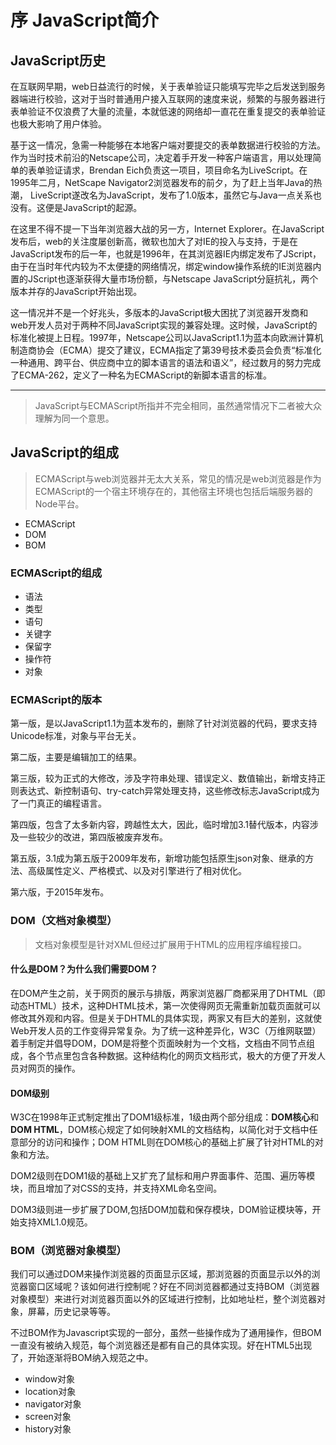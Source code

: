 # 序 JavaScript简介

## JavaScript历史

在互联网早期，web日益流行的时候，关于表单验证只能填写完毕之后发送到服务器端进行校验，这对于当时普通用户接入互联网的速度来说，频繁的与服务器进行表单验证不仅浪费了大量的流量，本就低速的网络却一直花在重复提交的表单验证也极大影响了用户体验。

基于这一情况，急需一种能够在本地客户端对要提交的表单数据进行校验的方法。作为当时技术前沿的Netscape公司，决定着手开发一种客户端语言，用以处理简单的表单验证请求，Brendan Eich负责这一项目，项目命名为LiveScript。在1995年二月，NetScape Navigator2浏览器发布的前夕，为了赶上当年Java的热潮， LiveScript遂改名为JavaScript，发布了1.0版本，虽然它与Java一点关系也没有。这便是JavaScript的起源。

在这里不得不提一下当年浏览器大战的另一方，Internet Explorer。在JavaScript发布后，web的关注度屡创新高，微软也加大了对IE的投入与支持，于是在JavaScript发布的后一年，也就是1996年，在其浏览器IE内绑定发布了JScript，由于在当时年代内较为不太便捷的网络情况，绑定window操作系统的IE浏览器内置的JScript也逐渐获得大量市场份额，与Netscape JavaScript分庭抗礼，两个版本并存的JavaScript开始出现。

这一情况并不是一个好兆头，多版本的JavaScript极大困扰了浏览器开发商和web开发人员对于两种不同JavaScript实现的兼容处理。这时候，JavaScript的标准化被提上日程。1997年，Netscape公司以JavaScript1.1为蓝本向欧洲计算机制造商协会（ECMA）提交了建议，ECMA指定了第39号技术委员会负责“标准化一种通用、跨平台、供应商中立的脚本语言的语法和语义”，经过数月的努力完成了ECMA-262，定义了一种名为ECMAScript的新脚本语言的标准。

---

> JavaScript与ECMAScript所指并不完全相同，虽然通常情况下二者被大众理解为同一个意思。

## JavaScript的组成

> ECMAScript与web浏览器并无太大关系，常见的情况是web浏览器是作为ECMAScript的一个宿主环境存在的，其他宿主环境也包括后端服务器的Node平台。

* ECMAScript
* DOM
* BOM

### ECMAScript的组成

* 语法
* 类型
* 语句
* 关键字
* 保留字
* 操作符
* 对象

### ECMAScript的版本

第一版，是以JavaScript1.1为蓝本发布的，删除了针对浏览器的代码，要求支持Unicode标准，对象与平台无关。

第二版，主要是编辑加工的结果。

第三版，较为正式的大修改，涉及字符串处理、错误定义、数值输出，新增支持正则表达式、新控制语句、try-catch异常处理支持，这些修改标志JavaScript成为了一门真正的编程语言。

第四版，包含了太多新内容，跨越性太大，因此，临时增加3.1替代版本，内容涉及一些较少的改进，第四版被废弃发布。

第五版，3.1成为第五版于2009年发布，新增功能包括原生json对象、继承的方法、高级属性定义、严格模式、以及对引擎进行了相对优化。

第六版，于2015年发布。

### DOM（文档对象模型）

> 文档对象模型是针对XML但经过扩展用于HTML的应用程序编程接口。

#### 什么是DOM？为什么我们需要DOM？

在DOM产生之前，关于网页的展示与排版，两家浏览器厂商都采用了DHTML（即动态HTML）技术，这种DHTML技术，第一次使得网页无需重新加载页面就可以修改其外观和内容。但是关于DHTML的具体实现，两家又有巨大的差别，这就使Web开发人员的工作变得异常复杂。为了统一这种差异化，W3C（万维网联盟）着手制定并倡导DOM，DOM是将整个页面映射为一个文档，文档由不同节点组成，各个节点里包含各种数据。这种结构化的网页文档形式，极大的方便了开发人员对网页的操作。

#### DOM级别

W3C在1998年正式制定推出了DOM1级标准，1级由两个部分组成：**DOM核心**和**DOM HTML**，DOM核心规定了如何映射XML的文档结构，以简化对于文档中任意部分的访问和操作；DOM HTML则在DOM核心的基础上扩展了针对HTML的对象和方法。

DOM2级则在DOM1级的基础上又扩充了鼠标和用户界面事件、范围、遍历等模块，而且增加了对CSS的支持，并支持XML命名空间。

DOM3级则进一步扩展了DOM,包括DOM加载和保存模块，DOM验证模块等，开始支持XML1.0规范。

### BOM（浏览器对象模型）

我们可以通过DOM来操作浏览器的页面显示区域，那浏览器的页面显示以外的浏览器窗口区域呢？该如何进行控制呢？好在不同浏览器都通过支持BOM（浏览器对象模型）来进行对浏览器页面以外的区域进行控制，比如地址栏，整个浏览器对象，屏幕，历史记录等等。

不过BOM作为Javascript实现的一部分，虽然一些操作成为了通用操作，但BOM一直没有被纳入规范，每个浏览器还是都有自己的具体实现。好在HTML5出现了，开始逐渐将BOM纳入规范之中。

* window对象
* location对象
* navigator对象
* screen对象
* history对象



